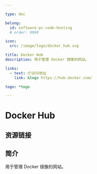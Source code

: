 ```yaml
---

type: doc

belong:
  id: software-pc-code-hosting
  # order: 9999

icon:
  src: /image/logo/docker_hub.svg

title: Docker Hub
description: 用于管理 Docker 镜像的网站。

links:
  - text: 📦访问地址
    link: &togo https://hub.docker.com/

togo: *togo

---
```


<ShowLogo />

# Docker Hub

<ShowBreadcrumb />

## 资源链接

<ShowLinks />

## 简介

用于管理 Docker 镜像的网站。